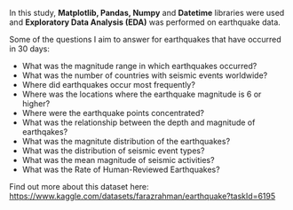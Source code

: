 In this study, **Matplotlib, Pandas, Numpy** and **Datetime** libraries were used and **Exploratory Data Analysis (EDA)** was performed on earthquake data.

Some of the questions I aim to answer for earthquakes that have occurred in 30 days:
- What was the magnitude range in which earthquakes occurred?
- What was the number of countries with seismic events worldwide?
- Where did earthquakes occur most frequently?
- Where was the locations where the earthquake magnitude is 6 or higher?
- Where were the earthquake points concentrated?
- What was the relationship between the depth and magnitude of earthqakes?
- What was the magnitute distribution of the earthquakes?
- What was the distribution of seismic event types?
- What was the mean magnitude of seismic activities?
- What was the Rate of Human-Reviewed Earthquakes?

Find out more about this dataset here: https://www.kaggle.com/datasets/farazrahman/earthquake?taskId=6195
